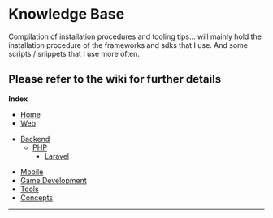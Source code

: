 # Knowledge Base
Compilation of installation procedures and tooling tips... will mainly hold the installation procedure of the frameworks and sdks that I use. And some scripts / snippets that I use more often.

Please refer to the wiki for further details
---
**Index**
- [Home](https://github.com/kaziridwan/knowledgebase/wiki)
- [Web](https://github.com/kaziridwan/knowledgebase/wiki/Web-Development)
 * [Backend]()
   * [PHP]()
     * [Laravel]()
- [Mobile]()
- [Game Development]()
- [Tools](https://github.com/kaziridwan/knowledgebase/wiki/Tools-and-Tips)
- [Concepts]()

---

